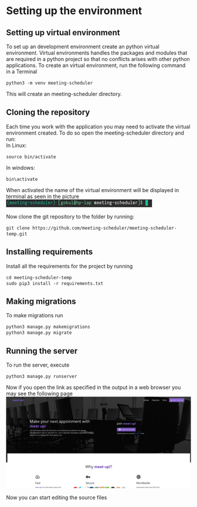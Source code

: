 # Setting up the environment
## Setting up virtual environment
To set up an development environment create an python virtual environment. Virtual environments handles the packages and modules that are required in a python project so that no conflicts arises with other python applications.
To create an virtual environment, run the following command in a Terminal
```
python3 -m venv meeting-scheduler
```
This will create an meeting-scheduler directory.

## Cloning the repository
Each time you work with the application you may need to activate the virtual environment created. To do so open the meeting-scheduler directory and run:  
In Linux:
```
source bin/activate
```  
In windows:
```
bin\activate
```
When activated the name of the virtual environment will be displayed in terminal as seen in the picture  
![](assets/venv.png)    
  
Now clone the git repository to the folder by running:
```
git clone https://github.com/meeting-scheduler/meeting-scheduler-temp.git
```

## Installing requirements
Install all the requirements for the project by running
```
cd meeting-scheduler-temp
sudo pip3 install -r requirements.txt
```

## Making migrations

To make migrations run
```
python3 manage.py makemigrations
python3 manage.py migrate
```

## Running the server
To run the server, execute
```
python3 manage.py runserver
```
Now if you open the link as specified in the output in a web browser you may see the following page
![](assets/home_page.png)

Now you can start editing the source files